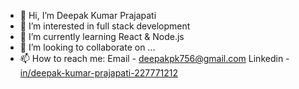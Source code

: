 - 👋 Hi, I’m Deepak Kumar Prajapati
- 👀 I’m interested in full stack development
- 🌱 I’m currently learning React & Node.js
- 💞️ I’m looking to collaborate on ...
- 📫 How to reach me:
    Email - deepakpk756@gmail.com
    Linkedin - [in/deepak-kumar-prajapati-227771212](https://www.linkedin.com/in/deepak-kumar-prajapati-227771212)

<!---
deepakprajapati01/deepakprajapati01 is a ✨ special ✨ repository because its `README.md` (this file) appears on your GitHub profile.
You can click the Preview link to take a look at your changes.
--->
